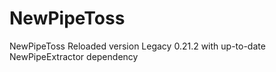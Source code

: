 # NewPipeToss
 NewPipeToss Reloaded version Legacy 0.21.2 with up-to-date NewPipeExtractor dependency 
